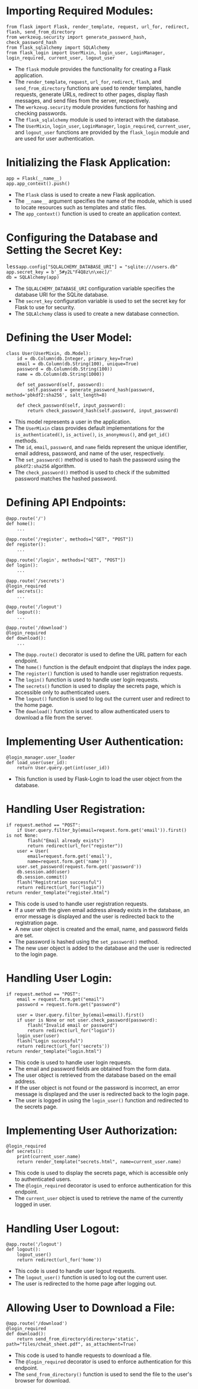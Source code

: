 
# Importing Required Modules:

<pre><code>from flask import Flask, render_template, request, url_for, redirect, flash, send_from_directory
from werkzeug.security import generate_password_hash, check_password_hash
from flask_sqlalchemy import SQLAlchemy
from flask_login import UserMixin, login_user, LoginManager, login_required, current_user, logout_user
</code></pre>
<ul>
 <li>The <code>flask</code> module provides the functionality for creating a Flask application.</li>
 <li>The <code>render_template</code>, <code>request</code>, <code>url_for</code>, <code>redirect</code>, <code>flash</code>, and <code>send_from_directory</code> functions are used to render templates, handle requests, generate URLs, redirect to other pages, display flash messages, and send files from the server, respectively.</li>
 <li>The <code>werkzeug.security</code> module provides functions for hashing and checking passwords.</li>
 <li>The <code>flask_sqlalchemy</code> module is used to interact with the database.</li>
 <li>The <code>UserMixin</code>, <code>login_user</code>, <code>LoginManager</code>, <code>login_required</code>, <code>current_user</code>, and <code>logout_user</code> functions are provided by the <code>flask_login</code> module and are used for user authentication.</li>
</ul>

# Initializing the Flask Application:

<pre><code>app = Flask(__name__)
app.app_context().push()
</code></pre>
<ul>
 <li>The <code>Flask</code> class is used to create a new Flask application.</li>
 <li>The <code>__name__</code> argument specifies the name of the module, which is used to locate resources such as templates and static files.</li>
 <li>The <code>app_context()</code> function is used to create an application context.</li>
</ul>

# Configuring the Database and Setting the Secret Key:

<pre>less<code>app.config["SQLALCHEMY_DATABASE_URI"] = "sqlite:///users.db"
app.secret_key = b'_5#y2L"F4Q8z\n\xec]/'
db = SQLAlchemy(app)
</code></pre>
<ul>
 <li>The <code>SQLALCHEMY_DATABASE_URI</code> configuration variable specifies the database URI for the SQLite database.</li>
 <li>The <code>secret_key</code> configuration variable is used to set the secret key for Flask to use for security.</li>
 <li>The <code>SQLAlchemy</code> class is used to create a new database connection.</li>
</ul>


# Defining the User Model:

<pre><code>class User(UserMixin, db.Model):
    id = db.Column(db.Integer, primary_key=True)
    email = db.Column(db.String(100), unique=True)
    password = db.Column(db.String(100))
    name = db.Column(db.String(1000))

    def set_password(self, password):
        self.password = generate_password_hash(password, method='pbkdf2:sha256', salt_length=8)

    def check_password(self, input_password):
        return check_password_hash(self.password, input_password)
</code></pre>
<ul>
 <li>This model represents a user in the application.</li>
 <li>The <code>UserMixin</code> class provides default implementations for the <code>is_authenticated()</code>, <code>is_active()</code>, <code>is_anonymous()</code>, and <code>get_id()</code> methods.</li>
 <li>The <code>id</code>, <code>email</code>, <code>password</code>, and <code>name</code> fields represent the unique identifier, email address, password, and name of the user, respectively.</li>
 <li>The <code>set_password()</code> method is used to hash the password using the <code>pbkdf2:sha256</code> algorithm.</li>
 <li>The <code>check_password()</code> method is used to check if the submitted password matches the hashed password.</li>
</ul>


# Defining API Endpoints:

<pre><code>@app.route('/')
def home():
    ...

@app.route('/register', methods=["GET", "POST"])
def register():
    ...

@app.route('/login', methods=["GET", "POST"])
def login():
    ...

@app.route('/secrets')
@login_required
def secrets():
    ...

@app.route('/logout')
def logout():
    ...

@app.route('/download')
@login_required
def download():
    ...
</code></pre>
<ul>
 <li>The <code>@app.route()</code> decorator is used to define the URL pattern for each endpoint.</li>
 <li>The <code>home()</code> function is the default endpoint that displays the index page.</li>
 <li>The <code>register()</code> function is used to handle user registration requests.</li>
 <li>The <code>login()</code> function is used to handle user login requests.</li>
 <li>The <code>secrets()</code> function is used to display the secrets page, which is accessible only to authenticated users.</li>
 <li>The <code>logout()</code> function is used to log out the current user and redirect to the home page.</li>
 <li>The <code>download()</code> function is used to allow authenticated users to download a file from the server.</li>
</ul>

# Implementing User Authentication:
<pre><code>@login_manager.user_loader
def load_user(user_id):
    return User.query.get(int(user_id))
</code></pre>
<ul>
 <li>This function is used by Flask-Login to load the user object from the database.</li>
</ul>

# Handling User Registration:

<pre><code>if request.method == "POST":
    if User.query.filter_by(email=request.form.get('email')).first() is not None:
        flash("Email already exists")
        return redirect(url_for("register"))
    user = User(
        email=request.form.get('email'),
        name=request.form.get('name'))
    user.set_password(request.form.get('password'))
    db.session.add(user)
    db.session.commit()
    flash("Registration successful")
    return redirect(url_for("login"))
return render_template("register.html")
</code></pre>
<ul>
 <li>This code is used to handle user registration requests.</li>
 <li>If a user with the given email address already exists in the database, an error message is displayed and the user is redirected back to the registration page.</li>
 <li>A new user object is created and the email, name, and password fields are set.</li>
 <li>The password is hashed using the <code>set_password()</code> method.</li>
 <li>The new user object is added to the database and the user is redirected to the login page.</li>
</ul>

# Handling User Login:

<pre><code>if request.method == "POST":
    email = request.form.get("email")
    password = request.form.get("password")

    user = User.query.filter_by(email=email).first()
    if user is None or not user.check_password(password):
        flash("Invalid email or password")
        return redirect(url_for("login"))
    login_user(user)
    flash("Login successful")
    return redirect(url_for('secrets'))
return render_template("login.html")
</code></pre>
<ul>
 <li>This code is used to handle user login requests.</li>
 <li>The email and password fields are obtained from the form data.</li>
 <li>The user object is retrieved from the database based on the email address.</li>
 <li>If the user object is not found or the password is incorrect, an error message is displayed and the user is redirected back to the login page.</li>
 <li>The user is logged in using the <code>login_user()</code> function and redirected to the secrets page.</li>
</ul>

# Implementing User Authorization:

<pre><code>@login_required
def secrets():
    print(current_user.name)
    return render_template("secrets.html", name=current_user.name)
</code></pre>
<ul>
 <li>This code is used to display the secrets page, which is accessible only to authenticated users.</li>
 <li>The <code>@login_required</code> decorator is used to enforce authentication for this endpoint.</li>
 <li>The <code>current_user</code> object is used to retrieve the name of the currently logged in user.</li>
</ul>

# Handling User Logout:
  
<pre><code>@app.route('/logout')
def logout():
    logout_user()
    return redirect(url_for('home'))
</code></pre>
<ul>
 <li>This code is used to handle user logout requests.</li>
 <li>The <code>logout_user()</code> function is used to log out the current user.</li>
 <li>The user is redirected to the home page after logging out.</li>
</ul>

# Allowing User to Download a File:

<pre><code>@app.route('/download')
@login_required
def download():
    return send_from_directory(directory='static', path="files/cheat_sheet.pdf", as_attachment=True)
</code></pre>
<ul>
 <li>This code is used to handle requests to download a file.</li>
 <li>The <code>@login_required</code> decorator is used to enforce authentication for this endpoint.</li>
 <li>The <code>send_from_directory()</code> function is used to send the file to the user's browser for download.</li>
</ul>
